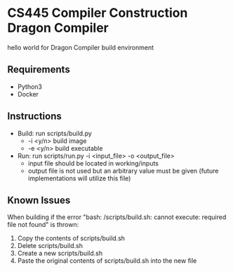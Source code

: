 # CS445 Compiler Construction Dragon Compiler

hello world for Dragon Compiler build environment

## Requirements

- Python3
- Docker

## Instructions

- Build: run scripts/build.py
    - -i <y/n> build image
    - -e <y/n> build executable 
- Run: run scripts/run.py -i <input_file> -o <output_file>
    - input file should be located in working/inputs
    - output file is not used but an arbitrary value must be given (future implementations will utilize this file)

## Known Issues

When building if the error "bash: /scripts/build.sh: cannot execute: required file not found" is thrown:

1. Copy the contents of scripts/build.sh
2. Delete scripts/build.sh
3. Create a new scripts/build.sh
4. Paste the original contents of scripts/build.sh into the new file

